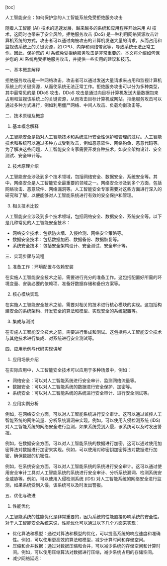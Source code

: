 
[toc]                    
                
                
人工智能安全：如何保护您的人工智能系统免受拒绝服务攻击

随着人工智能 (AI) 技术的迅速发展，越来越多的系统和应用程序开始采用 AI 技术，这同时也带来了安全风险。拒绝服务攻击 (DoS) 是一种利用网络资源攻击计算机系统的方式，攻击者可以通过向被攻击的计算机发送大量的请求，从而占用和监视该系统上的关键资源，如 CPU、内存和网络带宽等，导致系统无法正常工作。因此，保护您的 AI 系统免受拒绝服务攻击是非常重要的。本文将介绍如何保护您的 AI 系统免受拒绝服务攻击，并提供一些实用的建议和技巧。

一、基本概念解释

拒绝服务攻击是一种网络攻击，攻击者可以通过发送大量请求来占用和监视计算机系统上的关键资源，从而使系统无法正常工作。拒绝服务攻击可以分为多种类型，其中最常见的是 DDoS 攻击。DDoS 攻击是通过向目标计算机发送大量数据包来占用和监视该系统上的关键资源，从而攻击目标计算机或网站。拒绝服务攻击可以通过多种方式进行，例如利用僵尸网络、中间人攻击、负载均衡攻击等。

二、技术原理及概念

1. 基本概念解释

人工智能安全是指对人工智能技术和系统进行安全性保护和管理的过程。人工智能技术和系统可以通过多种方式受到攻击，例如恶意软件、网络钓鱼、恶意代码等。为了解决这些问题，人工智能安全专家需要开发各种技术，如安全架构设计、安全测试、安全审计等。

2. 技术原理介绍

人工智能安全涉及到多个技术领域，包括网络安全、数据安全、系统安全等。其中，网络安全是人工智能安全最重要的领域之一。网络安全涉及到多个方面，包括网络攻击、恶意软件、网络漏洞等。人工智能安全专家需要对这些方面进行深入的研究和了解，以便能够对人工智能系统进行有效的安全保护和管理。

3. 相关技术比较

人工智能安全涉及到多个技术领域，包括网络安全、数据安全、系统安全等。以下是几种常见的人工智能安全技术：

- 网络安全技术：包括防火墙、入侵检测、网络安全策略等。
- 数据安全技术：包括数据加密、数据备份、数据恢复等。
- 系统安全技术：包括安全架构设计、安全测试、安全审计等。

三、实现步骤与流程

1. 准备工作：环境配置与依赖安装

在实施人工智能安全技术之前，需要进行充分的准备工作。这包括配置好所需的环境变量、安装必要的依赖项、准备好数据存储和备份方案等。

2. 核心模块实现

在实施人工智能安全技术之前，需要对相关的技术进行核心模块的实现。这包括构建安全的系统架构、开发安全的算法和模型、实现安全的系统配置等。

3. 集成与测试

在实施人工智能安全技术之前，需要进行集成和测试。这包括将人工智能安全技术与其他技术进行集成、对系统进行安全测试等。

四、应用示例与代码实现讲解

1. 应用场景介绍

在实际应用中，人工智能安全技术可以应用于多种场景中，例如：

- 网络安全：可以对人工智能系统进行安全审计、监测网络流量等。
- 数据安全：可以对人工智能系统的数据进行安全保护、加密等。
- 系统安全：可以对人工智能系统的系统进行安全审计、进行安全测试等。

2. 应用实例分析

例如，在网络安全方面，可以对人工智能系统进行安全审计。这可以通过监控人工智能系统的网络流量、分析系统漏洞来实现。例如，可以使用入侵检测系统 (IDS) 对人工智能系统的网络安全进行监测，如果系统受到入侵，该系统可以及时发出警报。

例如，在数据安全方面，可以对人工智能系统的数据进行加密。这可以通过使用加密算法对数据进行加密来实现。例如，可以使用对称密钥加密算法对数据进行加密，确保数据的机密性。

例如，在系统安全方面，可以对人工智能系统的系统进行安全审计。这可以通过使用安全审计工具对人工智能系统的系统进行安全审计、分析系统漏洞、检测系统安全威胁等。例如，可以使用入侵检测系统 (IDS) 对人工智能系统的网络安全进行监测，如果系统受到入侵，该系统可以及时发出警报。

五、优化与改进

1. 性能优化

人工智能系统的性能优化是非常重要的，因为系统的性能直接影响系统的安全性。对于人工智能安全系统来说，性能优化可以通过以下几个方面来实现：

- 优化算法和模型：通过对算法和模型的优化，可以提高系统的响应速度和准确性。例如，可以使用更高效的算法和模型，减少计算时间和存储空间。
- 压缩和合并数据：通过对数据压缩和合并，可以减少系统的存储空间和计算时间。例如，可以使用压缩算法对数据进行压缩，减少系统占用的存储空间。
- 减少网络延迟：

